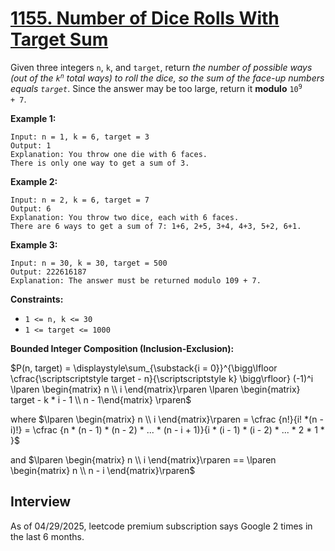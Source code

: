 # [1155. Number of Dice Rolls With Target Sum](https://leetcode.com/problems/number-of-dice-rolls-with-target-sum/)

Given three integers `n`, `k`, and `target`, return _the number of possible ways (out of the <code>k<sup>n</sup></code> total ways) to roll the dice, so the sum of the face-up numbers equals `target`_. Since the answer may be too large, return it **modulo** <code>10<sup>9</sup> + 7</code>.

**Example 1:**
```
Input: n = 1, k = 6, target = 3
Output: 1
Explanation: You throw one die with 6 faces.
There is only one way to get a sum of 3.
```

**Example 2:**
```
Input: n = 2, k = 6, target = 7
Output: 6
Explanation: You throw two dice, each with 6 faces.
There are 6 ways to get a sum of 7: 1+6, 2+5, 3+4, 4+3, 5+2, 6+1.
```

**Example 3:**
```
Input: n = 30, k = 30, target = 500
Output: 222616187
Explanation: The answer must be returned modulo 109 + 7.
```

**Constraints:**
* `1 <= n, k <= 30`
* `1 <= target <= 1000`

**Bounded Integer Composition (Inclusion-Exclusion):**

$P(n, target) = \displaystyle\sum_{\substack{i = 0}}^{\bigg\lfloor \cfrac{\scriptscriptstyle target - n}{\scriptscriptstyle k} \bigg\rfloor} (-1)^i \lparen \begin{matrix}
n \\ i \end{matrix}\rparen \lparen \begin{matrix} target - k * i - 1 \\ n - 1\end{matrix} \rparen$

where
$\lparen \begin{matrix} n \\ i \end{matrix}\rparen = \cfrac {n!}{i! *(n - i)!} = \cfrac {n * (n - 1) * (n - 2) * ... * (n - i + 1)}{i * (i - 1) * (i - 2) * ... * 2 * 1 * }$

and $\lparen \begin{matrix} n \\ i \end{matrix}\rparen == \lparen \begin{matrix} n \\ n - i \end{matrix}\rparen$

## Interview
As of 04/29/2025, leetcode premium subscription says Google 2 times in the last 6 months.
